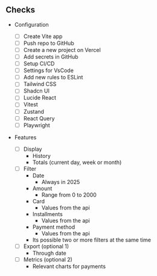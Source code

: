 ## Checks

- Configuration

  - [ ] Create Vite app
  - [ ] Push repo to GitHub
  - [ ] Create a new project on Vercel
  - [ ] Add secrets in GitHub
  - [ ] Setup CI/CD
  - [ ] Settings for VsCode
  - [ ] Add new rules to ESLint
  - [ ] Tailwind CSS
  - [ ] Shadcn UI
  - [ ] Lucide React
  - [ ] Vitest
  - [ ] Zustand
  - [ ] React Query
  - [ ] Playwright

- Features
  - [ ] Display
    - History
    - Totals (current day, week or month)
  - [ ] Filter
    - Date
      - Always in 2025
    - Amount
      - Range from 0 to 2000
    - Card
      - Values from the api
    - Installments
      - Values from the api
    - Payment method
      - Values from the api
    - Its possible two or more filters at the same time
  - [ ] Export (optional 1)
    - Through date
  - [ ] Metrics (optional 2)
    - Relevant charts for payments
